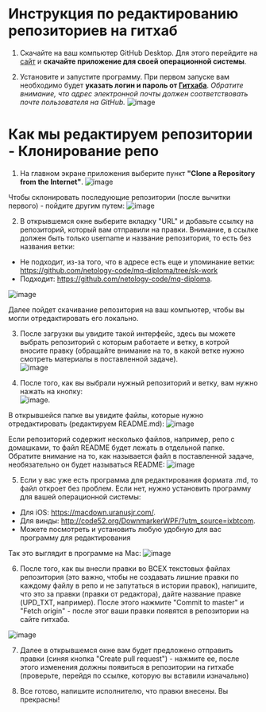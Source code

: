 # Инструкция по редактированию репозиториев на гитхаб 

1. Скачайте на ваш компьютер GitHub Desktop. Для этого перейдите на [сайт](https://desktop.github.com/) и **скачайте приложение для своей операционной системы**.

2. Установите и запустите программу. При первом запуске вам необходимо будет **указать логин и пароль от [Гитхаба](https://github.com/)**. *Обратите внимание, что адрес электронной почты должен соответствовать почте пользователя на GitHub.*
![image](https://user-images.githubusercontent.com/64093321/202766573-b60ca1db-a8b5-4f44-a4a9-cf1b1b1439d9.png)

# Как мы редактируем репозитории - Клонирование репо

1. На главном экране приложения выберите пункт **"Clone a Repository from the Internet"**.   ![image](https://user-images.githubusercontent.com/64093321/202767329-72c178e8-3a3b-4a4d-883f-7efa7fe5302f.png)

Чтобы склонировать последующие репозитории (после вычитки первого) - пойдите другим путем:   ![image](https://user-images.githubusercontent.com/64093321/202767831-fd192797-ffc1-4fcd-8247-d88d492d9c62.png)

2. В открывшемся окне выберите вкладку "URL" и добавьте ссылку на репозиторий, который вам отправили на правки. Внимание, в ссылке должен быть только username и название репозитория, то есть без названия ветки: 
* Не подходит, из-за того, что в адресе есть еще и упоминание ветки: https://github.com/netology-code/mq-diploma/tree/sk-work 
* Подходит: https://github.com/netology-code/mq-diploma.   

![image](https://user-images.githubusercontent.com/64093321/202768566-a82c1a80-9017-429d-9c2f-1dbeac6e2273.png)

Далее пойдет скачивание репозитория на ваш компьютер, чтобы вы могли отредактировать его локально. 

3. После загрузки вы увидите такой интерфейс, здесь вы можете выбрать репозиторий с которым работаете и ветку, в котрой вносите правку (обращайте внимание на то, в какой ветке нужно смотреть материалы в поставленной задаче).  
![image](https://user-images.githubusercontent.com/64093321/202772171-276a9bed-4b77-4b28-8490-a9e4498daeb5.png)

4. После того, как вы выбрали нужный репозиторий и ветку, вам нужно нажать на кнопку:    
![image](https://user-images.githubusercontent.com/64093321/202772478-b478bcf0-16fc-4e66-b046-4856e65aa59e.png). 

В открывшейся папке вы увидите файлы, которые нужно отредактировать (редактируем README.md):   ![image](https://user-images.githubusercontent.com/64093321/202772763-a61b259a-5a1d-49dc-8beb-7ae23da8995c.png)

Если репозиторий содержит несколько файлов, например, репо с домашками, то файл README будет лежать в отдельной папке. Обратите внимание на то, как называется файл в поставленной задаче, необязательно он будет называться README: 
![image](https://user-images.githubusercontent.com/64093321/202775800-eb8abfc5-dd42-4174-808e-65347b96e833.png)


5. Если у вас уже есть программа для редактирования формата .md, то файл откроет без проблем. Если нет, нужно установить программу для вашей операционной системы: 
* Для iOS: https://macdown.uranusjr.com/. 
* Для винды: http://code52.org/DownmarkerWPF/?utm_source=ixbtcom. 
* Можете посмотреть и установить любую удобную для вас программу для редактирования 

Так это выглядит в программе на Mac: 
![image](https://user-images.githubusercontent.com/64093321/202773896-6e760506-4c82-4dab-b204-8800b03558ff.png)

6. После того, как вы внесли правки во ВСЕХ текстовых файлах репозитория (это важно, чтобы не создавать лишние правки по каждому файлу в репо и не запутаться в истории правок), напишите, что это за правки (правки от редактора), дайте название правке (UPD_TXT, например). После этого нажмите "Commit to master" и "Fetch origin" - после этог ваши правки появятся в репозитории на сайте гитхаба. 

![image](https://user-images.githubusercontent.com/64093321/202775039-e81a6779-0927-4419-8ed5-c28ad75e1a81.png)

7. Далее в открывшемся окне вам будет предложено отправить правки (синяя кнопка "Create pull request") - нажмите ее, после этого изменения должны появиться в репозитории на гитхабе (проверьте, перейдя по ссылке, которую вы вставили изначально) 

8. Все готово, напишите исполнителю, что правки внесены. Вы прекрасны! 

